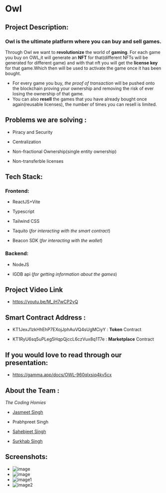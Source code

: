 

# Owl

## Project Description:
### Owl is the ultimate platform where you can buy and sell games. 

Through Owl we want to **revolutionize** the world of **gaming**. For each game you buy on OWL,it will generate an **NFT** for that(different NFTs will be generated for different game) and with that nft you will get the **license key** for that game.Which then will be used to activate the game once it has been bought.

- For every game you buy, *the proof of transaction* will be pushed onto the blockchain proving your ownership and removing the risk of ever losing the ownership of that game.
- You can also **resell** the games that you have already bought once again(reusable licenses), the number of times you can resell is limited. 

## Problems we are solving :

- Piracy and Security 

- Centralization

- Non-fractional Ownership(single entity ownership) 

- Non-transferble licenses


## Tech Stack:

### Frontend:

- ReactJS+Vite

- Typescript

- Tailwind CSS

- Taquito (*for interacting with the smart contract*)

- Beacon SDK (*for interacting with the wallet*)

### Backend:

- NodeJS

- IGDB api (*for getting information about the games*)


## Project Video Link 
- https://youtu.be/M_jH7wCP2yQ

## Smart Contract Address :

- KT1JexJ1zkHhEhP7EXojJphAuVQ4sUgMCiyY : **Token** Contract 

- KT1RyU6sq5uPLeg5HqpQjccL6czVux8q1T7e : **Marketplace** Contract

## If you would love to read through our presentation:
- https://gamma.app/docs/OWL-960qlxsiq4kv5cx


## About the Team :
 *The Coding Homies*

- [Jasmeet Singh](https://github.com/JasmeetSingh7314)

- Prabhpreet Singh

- [Sahebjeet Singh](https://github.com/SahebjeetSINGH)

- [Surkhab Singh](https://github.com/SurkhabSingh)


## Screenshots:
- ![image](https://github.com/JasmeetSingh7314/Owl/assets/120186223/de455366-e11e-4b26-8e66-15ee5390867b)
- ![image](https://github.com/JasmeetSingh7314/Owl/assets/120186223/2f590fdd-7e83-4bd2-89f0-d37e23847712)
- ![image1](https://github.com/JasmeetSingh7314/Owl/assets/120186223/eb74eee2-6933-45b0-a15a-a462b1d79e2b)
- ![image2](https://github.com/JasmeetSingh7314/Owl/assets/120186223/3d44968e-2df0-43bf-98c6-fdbf02b04f95)




